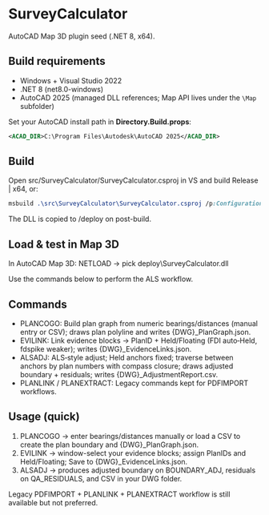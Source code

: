 # SurveyCalculator

AutoCAD Map 3D plugin seed (.NET 8, x64).

## Build requirements
- Windows + Visual Studio 2022
- .NET 8 (net8.0-windows)
- AutoCAD 2025 (managed DLL references; Map API lives under the `\Map` subfolder)

Set your AutoCAD install path in **Directory.Build.props**:
```xml
<ACAD_DIR>C:\Program Files\Autodesk\AutoCAD 2025</ACAD_DIR>
```

## Build
Open src/SurveyCalculator/SurveyCalculator.csproj in VS and build Release | x64, or:

```css
msbuild .\src\SurveyCalculator\SurveyCalculator.csproj /p:Configuration=Release /p:Platform=x64
```

The DLL is copied to /deploy on post-build.

## Load & test in Map 3D
In AutoCAD Map 3D: NETLOAD → pick deploy\SurveyCalculator.dll

Use the commands below to perform the ALS workflow.

## Commands
- PLANCOGO: Build plan graph from numeric bearings/distances (manual entry or CSV); draws plan polyline and writes {DWG}_PlanGraph.json.
- EVILINK: Link evidence blocks → PlanID + Held/Floating (FDI auto‑Held, fdspike weaker); writes {DWG}_EvidenceLinks.json.
- ALSADJ: ALS‑style adjust; Held anchors fixed; traverse between anchors by plan numbers with compass closure; draws adjusted boundary + residuals; writes {DWG}_AdjustmentReport.csv.
- PLANLINK / PLANEXTRACT: Legacy commands kept for PDFIMPORT workflows.

## Usage (quick)
1) PLANCOGO → enter bearings/distances manually or load a CSV to create the plan boundary and {DWG}_PlanGraph.json.
2) EVILINK → window-select your evidence blocks; assign PlanIDs and Held/Floating; Save to {DWG}_EvidenceLinks.json.
3) ALSADJ → produces adjusted boundary on BOUNDARY_ADJ, residuals on QA_RESIDUALS, and CSV in your DWG folder.

Legacy PDFIMPORT + PLANLINK + PLANEXTRACT workflow is still available but not preferred.
